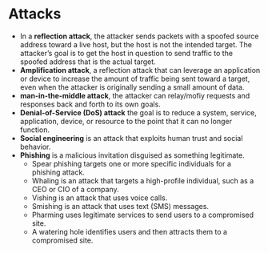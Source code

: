 # Attacks
- In a **reflection attack**, the attacker sends packets with a spoofed source address toward a live host, but the host is not the intended target. The attacker’s goal is to get the host in question to send traffic to the spoofed address that is the actual target.
- **Amplification attack**, a reflection attack that can leverage an application or device to increase the amount of traffic being sent toward a target, even when the attacker is originally sending a small amount of data.
- **man-in-the-middle attack**, the attacker can relay/mofiy requests and responses back and forth to its own goals.
- **Denial-of-Service (DoS) attack** the goal is to reduce a system, service, application, device, or resource to the point that it can no longer function.
- **Social engineering** is an attack that exploits human trust and social behavior.
- **Phishing** is a malicious invitation disguised as something legitimate.
    - Spear phishing targets one or more specific individuals for a phishing attack.
    - Whaling is an attack that targets a high-profile individual, such as a CEO or CIO of a company.
    - Vishing is an attack that uses voice calls.
    - Smishing is an attack that uses text (SMS) messages.
    - Pharming uses legitimate services to send users to a compromised site.
    - A watering hole identifies users and then attracts them to a compromised site.
